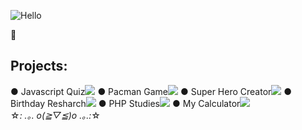 ![Hello](https://user-images.githubusercontent.com/100588945/160874142-803b4397-20f6-43ff-bf30-1c47f688131d.gif)

🚀<h2>Projects:</h2>
● Javascript Quiz<img src="https://img.shields.io/static/v1?label=Status&message=Complete&color=B57CFF&style=plastic&logo=ghost"/>
● Pacman Game<img src="https://img.shields.io/static/v1?label=Status&message=Complete&color=B57CFF&style=plastic&logo=ghost"/>
● Super Hero Creator<img src="https://img.shields.io/static/v1?label=Status&message=Complete&color=B57CFF&style=plastic&logo=ghost"/>
● Birthday Resharch<img src="https://img.shields.io/static/v1?label=Status&message=Complete&color=B57CFF&style=plastic&logo=ghost"/>
● PHP Studies<img src="https://img.shields.io/static/v1?label=Status&message=Complete&color=B57CFF&style=plastic&logo=ghost"/>
● My Calculator<img src="https://img.shields.io/static/v1?label=Status&message=Complete&color=B57CFF&style=plastic&logo=ghost"/>
</br>
☆*: .｡. o(≧▽≦)o .｡.:*☆
